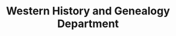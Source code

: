 ---
layout: repo
title: "Western History and Genealogy Department"
id: 12318
permalink: repos/12318/
---